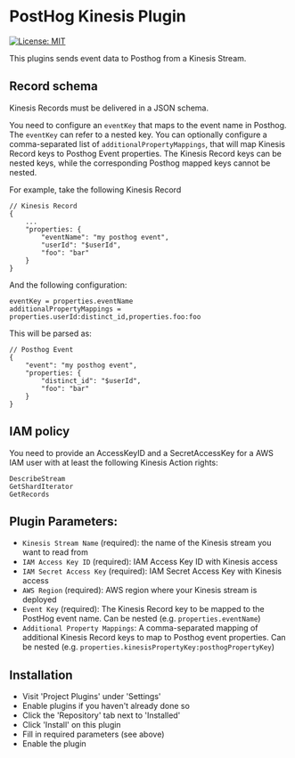 # PostHog Kinesis Plugin

[![License: MIT](https://img.shields.io/badge/License-MIT-red.svg?style=flat-square)](https://opensource.org/licenses/MIT)

This plugins sends event data to Posthog from a Kinesis Stream.


## Record schema
Kinesis Records must be delivered in a JSON schema.

You need to configure an `eventKey` that maps to the event name in Posthog. The `eventKey` can refer to a nested key.
You can optionally configure a comma-separated list of `additionalPropertyMappings`, that will map Kinesis Record keys to Posthog Event properties. The Kinesis Record keys can be nested keys, while the corresponding Posthog mapped keys cannot be nested.

For example, take the following Kinesis Record

```
// Kinesis Record
{
    ...
    "properties: {
        "eventName": "my posthog event",
        "userId": "$userId",
        "foo": "bar"
    }
}
```

And the following configuration:

```
eventKey = properties.eventName
additionalPropertyMappings = properties.userId:distinct_id,properties.foo:foo
```

This will be parsed as:

```
// Posthog Event
{
    "event": "my posthog event",
    "properties: {
        "distinct_id": "$userId",
        "foo": "bar"
    }
}
```

## IAM policy
You need to provide an AccessKeyID and a SecretAccessKey for a AWS IAM user with at least the following Kinesis Action rights:

```
DescribeStream
GetShardIterator
GetRecords
```

## Plugin Parameters:

-   `Kinesis Stream Name` (required): the name of the Kinesis stream you want to read from
-   `IAM Access Key ID` (required): IAM Access Key ID with Kinesis access
-   `IAM Secret Access Key` (required): IAM Secret Access Key with Kinesis access
-   `AWS Region` (required): AWS region where your Kinesis stream is deployed
-   `Event Key` (required): The Kinesis Record key to be mapped to the PostHog event name. Can be nested (e.g. `properties.eventName`)
-   `Additional Property Mappings`: A comma-separated mapping of additional Kinesis Record keys to map to Posthog event properties. Can be nested (e.g. `properties.kinesisPropertyKey:posthogPropertyKey`)

## Installation

-   Visit 'Project Plugins' under 'Settings'
-   Enable plugins if you haven't already done so
-   Click the 'Repository' tab next to 'Installed'
-   Click 'Install' on this plugin
-   Fill in required parameters (see above)
-   Enable the plugin
